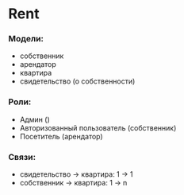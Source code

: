 # Rent

### Модели:
* собственник
* арендатор
* квартира
* свидетельство (о собственности)

### Роли:
* Админ ()
* Авторизованный пользователь (собственник)
* Посетитель (арендатор)

### Связи:
* свидетельство &rarr; квартира: 1 &rarr; 1
* собственник &rarr; квартира: 1 &rarr; n